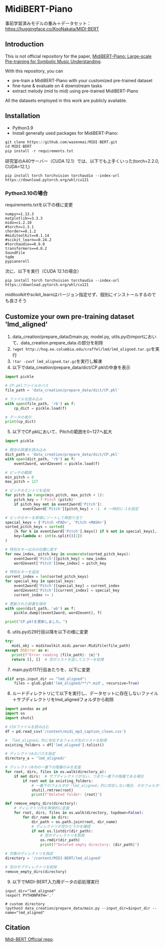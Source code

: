 # MidiBERT-Piano


事前学習済みモデルの重み＋データセット：https://huggingface.co/KooNakata/MIDI-BERT

## Introduction
This is not official repository for the paper, [MidiBERT-Piano: Large-scale Pre-training for Symbolic Music Understanding](https://arxiv.org/pdf/2107.05223.pdf).

With this repository, you can
* pre-train a MidiBERT-Piano with your customized pre-trained dataset
* fine-tune & evaluate on 4 downstream tasks
* extract melody (mid to mid) using pre-trained MidiBERT-Piano

All the datasets employed in this work are publicly available.

## Installation
* Python3.9
* Install generally used packages for MidiBERT-Piano:
```python
git clone https://github.com/wazenmai/MIDI-BERT.git
cd MIDI-BERT
pip install -r requirements.txt
```

研究室のA40サーバー（CUDA 12.1）では、以下でも上手くいった(torch=2.2.0, CUDA=12.1,)

```
pip install torch torchvision torchaudio --index-url https://download.pytorch.org/whl/cu121
```

### Python3.10の場合
requirements.txtを以下の様に変更
```
numpy>=1.13.3
matplotlib>=3.3.3
mido==1.2.10
#torch>=1.3.1
chorder==0.1.2
#miditoolkit==0.1.14
#scikit_learn==0.24.2
#torchaudio==0.9.0
transformers==4.8.2
SoundFile
tqdm
pypianoroll
```
次に、以下を実行（CUDA 12.1の場合）
```
pip install torch torchvision torchaudio --index-url https://download.pytorch.org/whl/cu121
```

miditoolkitやscikit_learnはバージョン指定せず、個別にインストールするのでも良さそう

## Customize your own pre-training dataset 'lmd_aligned'

1. data_creation/prepare_dataのmain.py, model.py, utils.pyのimportにおいて、data_creation.prepare_data.の部分を削除
2. ```!wget http://hog.ee.columbia.edu/craffel/lmd/lmd_aligned.tar.gz```を実行
3. ```!tar -zxvf lmd_aligned.tar.gz```を実行し解凍
4. 以下でdata_creation/prepare_data/dict/CP.pklの中身を表示
```python
import pickle

# CP.pklファイルのパス
file_path = 'data_creation/prepare_data/dict/CP.pkl'

# ファイルを読み込み
with open(file_path, 'rb') as f:
    cp_dict = pickle.load(f)

# データの表示
print(cp_dict)
```
5. 以下でCP.pklにおいて、Pitchの範囲を0~127へ拡大
```python
import pickle

# 既存の辞書を読み込み
dict_path = 'data_creation/prepare_data/dict/CP.pkl'
with open(dict_path, 'rb') as f:
    event2word, word2event = pickle.load(f)

# ピッチの範囲
min_pitch = 0
max_pitch = 127

# ピッチのエントリを追加
for pitch in range(min_pitch, max_pitch + 1):
    pitch_key = f'Pitch {pitch}'
    if pitch_key not in event2word['Pitch']:
        event2word['Pitch'][pitch_key] = -1  # 一時的に-1を設定

# ピッチのキーを昇順にソートして再割り当て
special_keys = {'Pitch <PAD>', 'Pitch <MASK>'}
sorted_pitch_keys = sorted(
    [k for k in event2word['Pitch'].keys() if k not in special_keys],
    key=lambda x: int(x.split()[1])
)

# 特別なキーは元の位置に戻す
for new_index, pitch_key in enumerate(sorted_pitch_keys):
    event2word['Pitch'][pitch_key] = new_index
    word2event['Pitch'][new_index] = pitch_key

# 特別なキーを追加
current_index = len(sorted_pitch_keys)
for special_key in special_keys:
    event2word['Pitch'][special_key] = current_index
    word2event['Pitch'][current_index] = special_key
    current_index += 1

# 更新された辞書を保存
with open(dict_path, 'wb') as f:
    pickle.dump((event2word, word2event), f)

print("CP.pklを更新しました。")
```
6. utils.pyの29行目以降を以下の様に変更
```python
try:
   midi_obj = miditoolkit.midi.parser.MidiFile(file_path)
except OSError as e:
   print(f"Error reading {file_path}: {e}")
   return [], []  # 空のリストを返してエラーを処理
```

7. main.pyの117行目あたりを、以下に変更
```python
elif args.input_dir == "lmd_aligned":
    files = glob.glob('lmd_aligned/**/*.mid', recursive=True)
```

8. ルードディレクトリにて以下を実行し、データセットに存在しないファイル＋サブディレクトリをlmd_alignedフォルダから削除
```python
import pandas as pd
import os
import shutil

# CSVファイルを読み込む
df = pd.read_csv('/content/midi_mp3_caption_clean.csv')

# 「lmd_aligned」列に存在するフォルダ名のリストを取得
existing_folders = df['lmd_aligned'].tolist()

# ディレクトリAのパスを指定
directory_a = 'lmd_aligned/'

# ディレクトリA内の一番下の階層のみを走査
for root, dirs, files in os.walk(directory_a):
    if not dirs:  # サブディレクトリがない、つまり一番下の階層である場合
        if root not in existing_folders:
            # 一番下のフォルダが「lmd_aligned」列に存在しない場合、そのフォルダを削除
            shutil.rmtree(root)
            print(f"Deleted folder: {root}")

def remove_empty_dirs(directory):
    # ディレクトリ内を再帰的に走査
    for root, dirs, files in os.walk(directory, topdown=False):
        for dir_name in dirs:
            dir_path = os.path.join(root, dir_name)
            # ディレクトリが空かどうかを確認
            if not os.listdir(dir_path):
                # 空のディレクトリを削除
                os.rmdir(dir_path)
                print(f"Deleted empty directory: {dir_path}")

# 対象のディレクトリを指定
directory = '/content/MIDI-BERT/lmd_aligned'

# 空のサブディレクトリを削除
remove_empty_dirs(directory)
```


9. 以下でMIDI-BERT入力用データの前処理実行
```
input_dir="lmd_aligned"
!export PYTHONPATH='.'

# custom directory
!python3 data_creation/prepare_data/main.py --input_dir=$input_dir --name="lmd_aligned"
```

## Citation

[Midi-BERT Official repo](https://github.com/wazenmai/MIDI-BERT/tree/CP).
